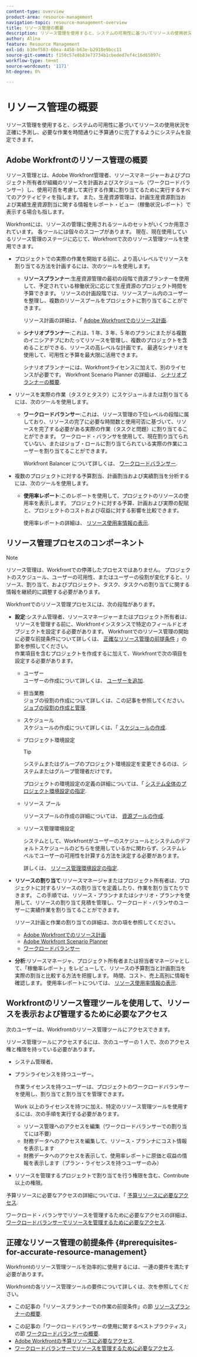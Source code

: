 ```yaml
---
content-type: overview
product-area: resource-management
navigation-topic: resource-management-overview
title: リソース管理の概要
description: リソース管理を使用すると、システムの可用性に基づいてリソースの使用状況を正確に予測し、必要な作業を時間通りに予算通りに完了するようにシステムを設定できます。
author: Alina
feature: Resource Management
exl-id: b10ef503-60ea-4450-b63e-b2918e9bcc11
source-git-commit: f150c57e8b83e73734b1cbeded7ef4c16d65097c
workflow-type: tm+mt
source-wordcount: '1171'
ht-degree: 0%

---
```


# リソース管理の概要

<!--
<p>(NOTE: DO NOT DELETE THIS ARTICLE. MANY ARTICLES MENTIONING RES MANAGEMENT ARE AND STILL SHOULD / WILL BE LINKED TO IT.) </p>
<p>(NOTE: Alina: ***As functionality is removed from Legacy and added to Res Planning - this will be continually updated: remove the Legacy Res Planning when that functionality is removed from the system.) </p>
</div>
-->

リソース管理を使用すると、システムの可用性に基づいてリソースの使用状況を正確に予測し、必要な作業を時間通りに予算通りに完了するようにシステムを設定できます。

## Adobe Workfrontのリソース管理の概要

リソース管理とは、Adobe Workfront管理者、リソースマネージャーおよびプロジェクト所有者が組織のリソースを計画およびスケジュール（ワークロードバランサー）し、使用可否を考慮して実行する作業に割り当てるために実行するすべてのアクティビティを指します。 また、生産資源管理は、計画生産資源割当および実績生産資源割当に関する情報をレポート・ビュー（稼働状況レポート）で表示する場合も指します。

Workfrontには、リソースの管理に使用されるツールのセットがいくつか用意されています。 各ツールには個々のスコープがあります。 現在、現在使用しているリソース管理のステージに応じて、Workfrontで次のリソース管理ツールを使用できます。

* プロジェクトでの実際の作業を開始する前に、より高いレベルでリソースを割り当てる方法を計画するには、次のツールを使用します。

   * **リソースプランナー**:生産資源管理の最初の段階で資源プランナーを使用して、予定されている稼働状況に応じて生産資源のプロジェクト時間を予算できます。 リソースの計画段階では、リソースプール内のユーザーを整理し、複数のリソースプールをプロジェクトに割り当てることができます。

      リソース計画の詳細は、「 [Adobe Workfrontでのリソース計画](../../resource-mgmt/resource-planning/resource-planning-overview.md).

   * **シナリオプランナー**:これは、1 年、3 年、5 年のプランにまたがる複数のイニシアチブにわたってリソースを管理し、複数のプロジェクトを含めることができる、リソースの高レベルな計画です。 最適なシナリオを使用して、可用性と予算を最大限に活用できます。

      シナリオプランナーには、Workfrontライセンスに加えて、別のライセンスが必要です。 Workfront Scenario Planner の詳細は、 [シナリオプランナーの概要](../../scenario-planner/scenario-planner-overview.md).

      <!--   
     <p data-mc-conditions="QuicksilverOrClassic.Draft mode">(NOTE: when more functionality is added, maybe we add that we recommend to start here if this is available for them?!) </p>   
     -->

* リソースを実際の作業（タスクとタスク）にスケジュールまたは割り当てるには、次のツールを使用します。

   * **ワークロードバランサー**:これは、リソース管理の下位レベルの段階に属しており、リソースの完了に必要な時間数と使用可否に基づいて、リソースを完了する必要がある実際の作業（タスクと問題）に割り当てることができます。 ワークロード・バランサを使用して、現在割り当てられていない、またはジョブ・ロールに割り当てられている実際の作業にユーザーを割り当てることができます。

      Workfront Balancer について詳しくは、 [ワークロードバランサー](../../resource-mgmt/workload-balancer/workload-balancer.md).

<!--

  * **Scheduling** (deprecated <span class="preview">and removed from the Preview environment</span>): Refers to assigning actual work to users by matching the job roles assigned to the tasks and issues with the job roles they can fulfill, or assigning actual work to users on tasks and issues which are currently unassigned. This happens at a lower-level in the process of managing resources, where you can assign your resources to the actual work (tasks and issues) that they must fulfill, according to the hours needed in the project plan to fulfill them.  

     For more information about resource scheduling, see the section [Resource Scheduling](../../resource-mgmt/resource-scheduling/resource-scheduling-overview.md).

    >[!CAUTION]
    >
    >
    >We are no longer supporting the Resource Scheduling tools and they will be removed from Workfront in **January 2023**. We recommend that you use the Workload Balancer for scheduling your resources. 
    >
    >
    >* For information about scheduling resources using the Workload Balancer, see the section [The Workload Balancer](../../resource-mgmt/workload-balancer/workload-balancer.md).
    >
    >
    >* For more information about the timeline for removing the Resource Scheduling tools and replacing them with the Workload Balancer, see [Deprecation of Resource Scheduling tools in Adobe Workfront](../../resource-mgmt/resource-mgmt-overview/deprecate-resource-scheduling.md).

-->
* 複数のプロジェクトに対する予算割当、計画割当および実績割当を分析するには、次のツールを使用します。

   * **使用率レポート**:このレポートを使用して、プロジェクトのリソースの使用率を表示します。 プロジェクトに対する予算、計画および実際の配賦と、プロジェクトのコストおよび収益に対する影響を比較できます。

      使用率レポートの詳細は、 [リソース使用率情報の表示](../../resource-mgmt/resource-utilization/view-utilization-information.md).

## リソース管理プロセスのコンポーネント

>[!NOTE]
>
>リソース管理は、Workfrontでの停滞したプロセスではありません。 プロジェクトのスケジュール、ユーザーの可用性、またはユーザーの役割が変化すると、リソース、割り当て、およびプロジェクト、タスク、タスクへの割り当てに関する情報を継続的に調整する必要があります。

Workfrontでのリソース管理プロセスには、次の段階があります。

* **設定**:システム管理者、リソースマネージャーまたはプロジェクト所有者は、リソースを管理する前に、Workfrontインスタンスで特定のフィールドとオブジェクトを設定する必要があります。 Workfrontでのリソース管理の開始に必要な前提条件について詳しくは、 [正確なリソース管理の前提条件](#prerequisites-for-accurate-resource-management) 」の節を参照してください。\
   作業項目を含むプロジェクトを作成するに加えて、Workfrontで次の項目を設定する必要があります。

   * ユーザー\
      ユーザーの作成について詳しくは、 [ユーザーを追加](../../administration-and-setup/add-users/create-and-manage-users/add-users.md).

   * 担当業務\
      ジョブの役割の作成について詳しくは、この記事を参照してください。 [ジョブの役割の作成と管理](../../administration-and-setup/set-up-workfront/organizational-setup/create-manage-job-roles.md).

   * スケジュール\
      スケジュールの作成について詳しくは、「 [スケジュールの作成](../../administration-and-setup/set-up-workfront/configure-timesheets-schedules/create-schedules.md).

   * プロジェクト環境設定

      >[!TIP]
      >
      >システムまたはグループのプロジェクト環境設定を変更できるのは、システムまたはグループ管理者だけです。

      プロジェクトの環境設定の定義の詳細については、「 [システム全体のプロジェクト環境設定の指定](../../administration-and-setup/set-up-workfront/configure-system-defaults/set-project-preferences.md).

   * リソース プール

      リソースプールの作成の詳細については、 [資源プールの作成](../../resource-mgmt/resource-planning/resource-pools/create-resource-pools.md).

   * リソース管理環境設定

      システムとして、Workfrontがユーザーのスケジュールとシステムのデフォルトスケジュールのどちらを使用しているかに関わらず、システムレベルでユーザーの可用性を計算する方法を決定する必要があります。

      詳しくは、 [リソース管理環境設定の指定](../../administration-and-setup/set-up-workfront/configure-system-defaults/configure-resource-mgmt-preferences.md).

* **リソースの割り当て**:リソースマネージャまたはプロジェクト所有者は、プロジェクトに対するリソースの割り当てを定義したり、作業を割り当てたりできます。 この手順では、リソース・プランナまたはシナリオ・プランナを使用して、リソースの割り当て見積を管理し、ワークロード・バランサのユーザーに実績作業を割り当てることができます。

   リソース計画と作業の割り当ての詳細は、次の項を参照してください。

   * [Adobe Workfrontでのリソース計画](../../resource-mgmt/resource-planning/resource-planning-overview.md)
   * [Adobe Workfront Scenario Planner](../../scenario-planner/scenario-planning.md)
   * [ワークロードバランサー](../../resource-mgmt/workload-balancer/workload-balancer.md)

<!--
* **Resource scheduling**: After generally planning for resources to use on your projects at a high level, you can start assigning work items (tasks and issues) to users based on their job roles using the Workload Balancer.

  For more information, see [Overview of the Workload Balancer](../workload-balancer/overview-workload-balancer.md). 
-->

* **分析**:リソースマネージャ、プロジェクト所有者または担当者マネージャとして、「稼働率レポート」をレビューして、リソースの予算割当と計画割当を実際の割当と比較する方法を把握します。 時間、コスト、売上高別に情報を確認します。 使用率レポートについては、 [リソース使用率情報の表示](../../resource-mgmt/resource-utilization/view-utilization-information.md).

## Workfrontのリソース管理ツールを使用して、リソースを表示および管理するために必要なアクセス

次のユーザーは、Workfrontのリソース管理ツールにアクセスできます。

リソース管理ツールにアクセスするには、次のユーザーの 1 人で、次のアクセス権と権限を持っている必要があります。

* システム管理者。
* プランライセンスを持つユーザー。

   作業ライセンスを持つユーザーは、プロジェクトのワークロードバランサーを使用し、割り当てと割り当てを管理できます。

   Work 以上のライセンスを持つに加え、特定のリソース管理ツールを使用するには、次の手順を実行する必要があります。

   * リソース管理へのアクセスを編集（ワークロードバランサーでの割り当てには不要）
   * 財務データへのアクセスを編集して、リソース・プランナにコスト情報を表示します
   * 財務データへのアクセスを表示して、使用率レポートに原価と収益の情報を表示します（プラン・ライセンスを持つユーザーのみ）

* リソースを管理するプロジェクトで割り当てを行う権限を含む、Contribute 以上の権限。

<!--
* Designated as a Resource Manager for projects to use the Scheduling tool (the Scheduling tool is deprecated).

  >[!TIP]
  >
  >You do not have to be a Resource Manager to use the Resource Planner, Scenario Planner, or the Workload Balancer. 
-->

予算リソースに必要なアクセスの詳細については、「 [予算リソースに必要なアクセス](../../resource-mgmt/resource-planning/access-needed-to-budget-resources.md).

ワークロード・バランサでリソースを管理するために必要なアクセスの詳細は、 [ワークロードバランサーでリソースを管理するために必要なアクセス](../../resource-mgmt/workload-balancer/access-needed-manage-resources-balancer.md).

## 正確なリソース管理の前提条件  {#prerequisites-for-accurate-resource-management}

Workfrontのリソース管理ツールを効率的に使用するには、一連の要件を満たす必要があります。

Workfrontの各リソース管理ツールの要件について詳しくは、次を参照してください。

* この記事の「リソースプランナーでの作業の前提条件」の節 [リソースプランナーの概要](../../resource-mgmt/resource-planning/get-started-resource-planner.md).

<!--remove this at production: * The section "Prerequisites" in the article [Get started with Resource Scheduling](../../resource-mgmt/resource-scheduling/get-started-resource-scheduling.md).-->
* この記事の「ワークロードバランサーの使用に関するベストプラクティス」の節 [ワークロードバランサーの概要](../../resource-mgmt/workload-balancer/overview-workload-balancer.md).
* [Adobe Workfrontの予算リソースに必要なアクセス](../../resource-mgmt/resource-planning/access-needed-to-budget-resources.md).
* [ワークロードバランサーでリソースを管理するために必要なアクセス](../../resource-mgmt/workload-balancer/access-needed-manage-resources-balancer.md).

<!--
<div data-mc-conditions="QuicksilverOrClassic.Draft mode">
<p>(NOTE: drafted and replaced with the links to each prerequisites instead) </p>
<p> We recommend that the following settings exist before starting to manage resources for your organization: </p>
<ul>
<li> You must have users in the system who have active accounts. </li>
<li> You must assign a Plan or a Worker license to the users whose work allocation you want to manage. <note type="note">
Although you can assign work to a Reviewer or a Requestor, they cannot complete it.
<br>We recommend against assigning work to Reviewers or Requestors. For information about access levels in Workfront, see
<a href="../../administration-and-setup/add-users/access-levels-and-object-permissions/access-levels-overview.md" class="MCXref xref" xrefformat="{para}">Access levels overview</a>.
</note></li>
<li> You must have job roles configured in the system.<br>For information about adding job roles to Workfront, see the article <a href="../../administration-and-setup/set-up-workfront/organizational-setup/create-manage-job-roles.md" class="MCXref xref" xrefformat="{para}">Create and manage job roles</a>.</li>
<li> (Optional) If you want to budget cost for your work, your job roles and your users must also have rates associated with them.<br></li>
<li> You must associate at least one job role with your users. </li>
<li> You must specify a valid value for the FTE field of all users when you use the User's Schedule instead of The Default Schedule in your Resource Management system preferences. <br>For information about editing users to ensure they have a job role, FTE, or cost associated with them, see the article <a href="../../administration-and-setup/add-users/create-and-manage-users/edit-a-users-profile.md" class="MCXref xref" xrefformat="{para}">Edit a user's profile</a>. For information about editing the Resource Management preferences in your system, see <a href="../../administration-and-setup/set-up-workfront/configure-system-defaults/configure-resource-mgmt-preferences.md" class="MCXref xref" xrefformat="{para}">Configure Resource Management preferences</a>.</li>
<li>You must associate accurate schedules with your users and they should include schedule exceptions.<br>For information about creating and editing schedules, see the article <a href="../../administration-and-setup/set-up-workfront/configure-timesheets-schedules/create-schedules.md" class="MCXref xref" xrefformat="{para}">Create a schedule</a>.</li>
<li>The Time Off calendar of the users must be up to date. </li>
<li> <p>The following is recommended for the Resource Planner when applying the Project and Role views: </p>
<ul>
<li> <p>You must associate projects with Resource Pools.<br>For information about associating projects with Resource Pools, see <a href="../../resource-mgmt/resource-planning/resource-pools/associate-resource-pools-with-projects-and-templates.md" class="MCXref xref" xrefformat="{para}">Associate resource pools with projects and templates</a>.</p> </li>
</ul> </li>
<li> <p>Your must designate a Resource Manager on your projects and they must have the correct access to budget resources when using the Scheduling tools. </p> <p>For information about the access needed to budget resources, see the article <a href="../../resource-mgmt/resource-planning/access-needed-to-budget-resources.md" class="MCXref xref" xrefformat="{para}">Access needed to budget resources in&nbsp;Adobe Workfront</a>.</p> </li>
<li> <p>You must assign the tasks and issues in your system to job roles, teams, or users.</p> </li>
<li>You must specify a valid value for Planned Hours and Duration for all tasks in your system.<br>For information about Planned Hours, see the article <a href="../../manage-work/tasks/task-information/planned-hours.md" class="MCXref xref" xrefformat="{para}">Planned Hours overview</a>.<br>For information about Duration, see the article <a href="../../manage-work/tasks/taskdurtn/task-duration-and-duration-type.md" class="MCXref xref" xrefformat="{para}">Overview of Task Duration and Duration Type</a>.</li>
</ul>
</div>
-->
